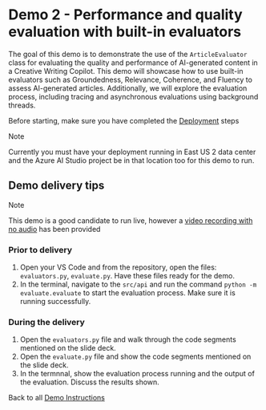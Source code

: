 # Demo 2 - Performance and quality evaluation with built-in evaluators

The goal of this demo is to demonstrate the use of the ``ArticleEvaluator`` class for evaluating the quality and performance of AI-generated content in a Creative Writing Copilot. This demo will showcase how to use built-in evaluators such as Groundedness, Relevance, Coherence, and Fluency to assess AI-generated articles. Additionally, we will explore the evaluation process, including tracing and asynchronous evaluations using background threads.

Before starting, make sure you have completed the [Deployment](/session-delivery-resources/README.md#deployment--preparation) steps

> [!NOTE]
> Currently you must have your deployment running in East US 2 data center and the Azure AI Studio project be in that location too for this demo to run.


## Demo delivery tips
> [!NOTE]
> This demo is a good candidate to run live, however a [video recording with no audio](https://aka.ms/AAs1s41) has been provided


### Prior to delivery

1. Open your VS Code and from the repository, open the files: `evaluators.py`, `evaluate.py`. Have these files ready for the demo.
2. In the terminal, navigate to the `src/api` and run the command `python -m evaluate.evaluate` to start the evaluation process. Make sure it is running successfully.

### During the delivery

1. Open the `evaluators.py` file and walk through the code segments mentioned on the slide deck.
2. Open the `evaluate.py` file and show the code segments mentioned on the slide deck.
3. In the termnnal, show the evaluation process running and the output of the evaluation. Discuss the results shown.


Back to all [Demo Instructions](/session-delivery-resources/README.md#demos)
